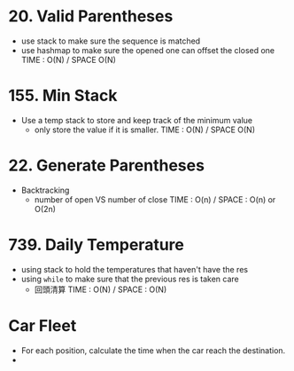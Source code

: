 # 20. Valid Parentheses
- use stack to make sure the sequence is matched
- use hashmap to make sure the opened one can offset the closed one
TIME : O(N) / SPACE O(N)



# 155. Min Stack
- Use a temp stack to store and keep track of the minimum value
	- only store the value if it is smaller.
TIME : O(N) / SPACE O(N)

# 22. Generate Parentheses
- Backtracking 
	- number of open VS number of close 
TIME : O(n) /  SPACE : O(n) or O(2n)

# 739. Daily Temperature
- using stack to hold the temperatures that haven't have the res
- using `while` to make sure that the previous res is taken care
	- 回頭清算
TIME : O(N) / SPACE : O(N)

# Car Fleet
- For each position, calculate the time when the car reach the destination.
- 